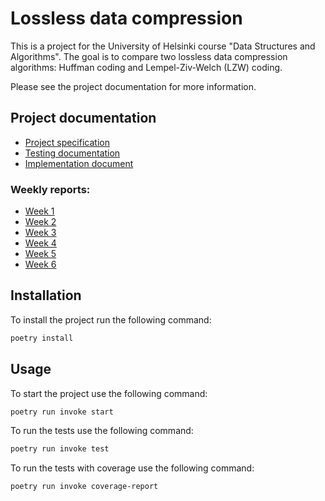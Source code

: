 # Lossless data compression

This is a project for the University of Helsinki course "Data Structures and Algorithms". The goal is to compare two lossless data compression algorithms: Huffman coding and Lempel-Ziv-Welch (LZW) coding.

Please see the project documentation for more information.

## Project documentation

- [Project specification](documentation/project-specification.md)
- [Testing documentation](documentation/test-documentation.md)
- [Implementation document](documentation/implementation-document.md)

### Weekly reports:

- [Week 1](documentation/weekly-report-1.md)
- [Week 2](documentation/weekly-report-2.md)
- [Week 3](documentation/weekly-report-3.md)
- [Week 4](documentation/weekly-report-4.md)
- [Week 5](documentation/weekly-report-5.md)
- [Week 6](documentation/weekly-report-6.md)

## Installation

To install the project run the following command:

```bash
poetry install
```

## Usage

To start the project use the following command:

```bash
poetry run invoke start
```

To run the tests use the following command:

```bash
poetry run invoke test
```

To run the tests with coverage use the following command:

```bash
poetry run invoke coverage-report
```

